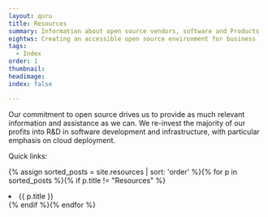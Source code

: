 ```yaml
---
layout: quru
title: Resources
summary: Information about open source vendors, software and Products
eightws: Creating an accessible open source environment for business
tags:
  - Index
order: 1
thumbnail:
headimage:
index: false

---
```


Our commitment to open source drives us to provide as much relevant information and assistance as we can.  We re-invest the majority of our profits into R&D in software development and infrastructure, with particular emphasis on cloud deployment.

Quick links:

{% assign sorted_posts = site.resources | sort: 'order' %}{% for p in sorted_posts %}{% if p.title != "Resources" %}<li>{{ p.title }}</li>{% endif %}{% endfor %}
